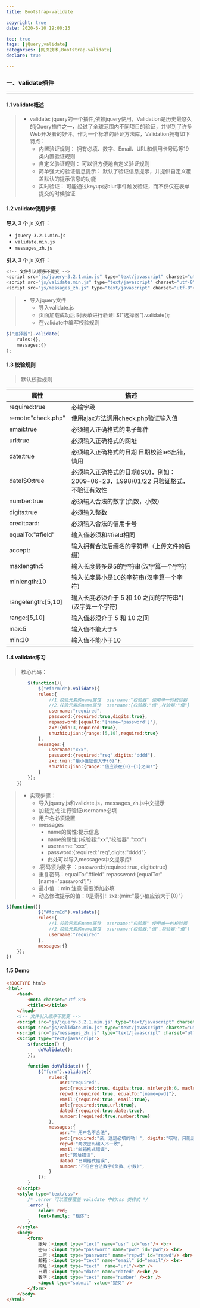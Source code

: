 ```yaml
---
title: Bootstrap-validate

copyright: true
date: 2020-6-10 19:00:15

toc: true
tags: [jQuery,validate]
categories: [网页技术,Bootstrap-validate]
declare: true

---
```


### 一、validate插件

---

#### 1.1 validate概述

> -  validate: jquery的一个插件,依赖jquery使用，Validation是历史最悠久的jQuery插件之一，经过了全球范围内不同项目的验证，并得到了许多Web开发者的好评。作为一个标准的验证方法库，Validation拥有如下特点：
>    -  内置验证规则： 拥有必填、数字、Email、URL和信用卡号码等19类内置验证规则
>    -  自定义验证规则： 可以很方便地自定义验证规则
>    -  简单强大的验证信息提示： 默认了验证信息提示，并提供自定义覆盖默认的提示信息的功能
>    -  实时验证： 可能通过keyup或blur事件触发验证，而不仅仅在表单提交的时候验证

<!--more-->

#### 1.2 validate使用步骤

**导入** 3 个 js 文件：

- `jquery-3.2.1.min.js`
- `validate.min.js`
- `messages_zh.js`

**引入** 3 个 js 文件：

```javascript
<!-- 文件引入顺序不能变 -->
<script src="js/jquery-3.2.1.min.js" type="text/javascript" charset="utf-8"></script>
<script src="js/validate.min.js" type="text/javascript" charset="utf-8"></script>
<script src="js/messages_zh.js" type="text/javascript" charset="utf-8"></script>
```

> -  导入jquery文件
>    -  导入validate.js
>    -  页面加载成功后!对表单进行验证!  $("选择器").validate();
>    -  在validate中编写校验规则

```javascript
$("选择器").validate(
	rules:{},
	messages:{}
);
```

#### 1.3 校验规则

> 默认校验规则

| 属性               | 描述                                                         |
| ------------------ | ------------------------------------------------------------ |
| required:true      | 必输字段                                                     |
| remote:"check.php" | 使用ajax方法调用check.php验证输入值                          |
| email:true         | 必须输入正确格式的电子邮件                                   |
| url:true           | 必须输入正确格式的网址                                       |
| date:true          | 必须输入正确格式的日期 日期校验ie6出错，慎用                 |
| dateISO:true       | 必须输入正确格式的日期(ISO)，例如：2009-06-23，1998/01/22 只验证格式，不验证有效性 |
| number:true        | 必须输入合法的数字(负数，小数)                               |
| digits:true        | 必须输入整数                                                 |
| creditcard:        | 必须输入合法的信用卡号                                       |
| equalTo:"#field"   | 输入值必须和#field相同                                       |
| accept:            | 输入拥有合法后缀名的字符串（上传文件的后缀）                 |
| maxlength:5        | 输入长度最多是5的字符串(汉字算一个字符)                      |
| minlength:10       | 输入长度最小是10的字符串(汉字算一个字符)                     |
| rangelength:[5,10] | 输入长度必须介于 5 和 10 之间的字符串")(汉字算一个字符)      |
| range:[5,10]       | 输入值必须介于 5 和 10 之间                                  |
| max:5              | 输入值不能大于5                                              |
| min:10             | 输入值不能小于10                                             |

####  1.4 validate练习	

> 核心代码：			

```javascript
		$(function(){
			$("#formId").validate({
			rules:{
				//1.校验元素的name属性  username:"校验器" 使用单一的校验器
				//2.校验元素的name属性  username:{校验器:"值",校验器:"值"}
				username:"required",
				password:{required:true,digits:true},
				repassword:{equalTo:"[name='password']"},
				zxz:{min:3,required:true},
				shuzhiqujian:{range:[5,10],required:true}
			},
			messages:{
				username:"xxx",
				password:{required:"req",digits:"dddd"},
				zxz:{min:"最小值应该大于{0}"},
				shuzhiqujian:{range:"值应该在{0}-{1}之间!"}
			}
		});
	})
```

> - 实现步骤：
>   - 导入jquery.js和validate.js，messages_zh.js中文提示
>   - 加载完成 进行验证username必填
>   - 用户名必须设置
>   - messages
>     - name的属性:提示信息
>     - name的属性:{校验器:"xx","校验器":"xxx"}
>     - username:"xxx",
>     - password:{required:"req",digits:"dddd"}
>     - 此处可以导入messages中文提示库!	
>   - .密码须为数字 ：password:{required:true, digits:true}
>   - 重复密码：equalTo:"#field"  repassword:{equalTo:"[name='password']"}	
>   - 最小值	：min 注意 需要添加必填
>   - 动态修改提示的值：0是索引!!    zxz:{min:"最小值应该大于{0}"}

```javascript
$(function(){
			$("#formId").validate({
			rules:{
				//1.校验元素的name属性  username:"校验器" 使用单一的校验器
				//2.校验元素的name属性  username:{校验器:"值",校验器:"值"}
				username:"required"
			},
			messages:{}
	});	
})   	 
```

#### 1.5 Demo

```html
<!DOCTYPE html>
<html>
    <head>
        <meta charset="utf-8">
        <title></title>
    </head>
    <!-- 文件引入顺序不能变 -->
    <script src="js/jquery-3.2.1.min.js" type="text/javascript" charset="utf-8"></script>
    <script src="js/validate.min.js" type="text/javascript" charset="utf-8"></script>
    <script src="js/messages_zh.js" type="text/javascript" charset="utf-8"></script>
    <script type="text/javascript">
        $(function() {
            doValidate();
        });

        function doValidate() {
            $("form").validate({
                rules:{
                    usr:"required",
                    pwd:{required:true, digits:true, minlength:6, maxlength:10},
                    repwd:{required:true, equalTo:"[name=pwd]"},
                    email:{required:true, email:true}，
                    url:{required:true,url:true},
					dated:{required:true,date:true},
					number:{required:true,number:true}
                },
                messages:{
                    usr:"* 用户名不合法",
                    pwd:{required:"亲，这是必填的呦！", digits:"哎呦，只能是数字不懂吗？！"},
                    repwd:"两次密码输入不一致",
                    email:"邮箱格式错误"，
                    url:"网址错误",
					datad:"日期格式错误",
					number:"不符合合法数字(负数、小数)",
                }
            });
        }
    </script>
    <style type="text/css">
        /* .error 可以直接覆盖 validate 中的css 类样式 */
        .error {
            color: red;
            font-family: "楷体";
        }
    </style>
    <body>
        <form>
            账号：<input type="text" name="usr" id="usr"/> <br>
            密码：<input type="password" name="pwd" id="pwd"/> <br>
            二密：<input type="password" name="repwd" id="repwd"/> <br>
            邮箱：<input type="text" name="email" id="email"/> <br>
            网址：<input type="text"  name="url"/><br />
			日期：<input type="date" name="dated" /><br />
			数字：<input type="text" name="number" /><br />
            <input type="submit" value="提交" />
        </form>
    </body>
</html>
```

